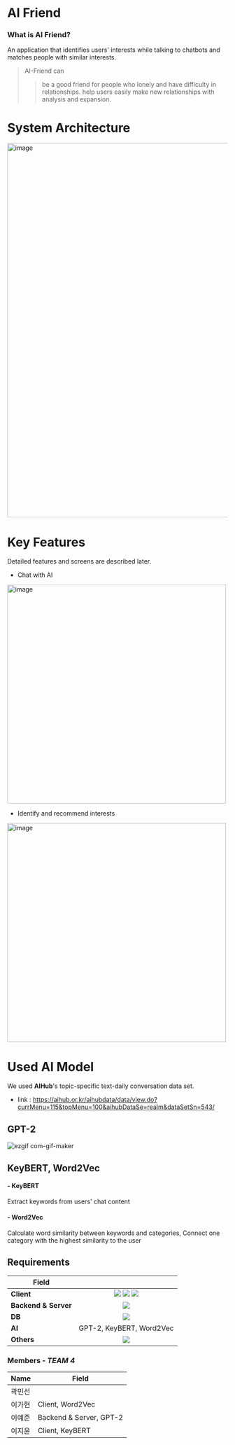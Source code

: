 # AI Friend 

### What is AI Friend?
An application that identifies users' interests while talking to chatbots and matches people with similar interests.

> AI-Friend can
>> be a good friend for people who lonely and have difficulty in relationships.
>> help users easily make new relationships with analysis and expansion.


# System Architecture
<img width="855" alt="image" src="https://user-images.githubusercontent.com/65584699/207514631-0d3b7497-d245-4488-9daf-0ba4ac0ce884.png">

# Key Features
Detailed features and screens are described later.
- Chat with AI
<img width="500" alt="image" src="https://user-images.githubusercontent.com/65584699/207515482-cd0a6a60-05bf-4111-b4a9-406f2c3b5626.png">

- Identify and recommend interests
<img width="500" alt="image" src="https://user-images.githubusercontent.com/65584699/207515865-80195b02-4503-4101-abd7-556f33781532.png">


# Used AI Model
We used **AIHub**'s topic-specific text-daily conversation data set.
- link : <https://aihub.or.kr/aihubdata/data/view.do?currMenu=115&topMenu=100&aihubDataSe=realm&dataSetSn=543/>
## GPT-2
![ezgif com-gif-maker](https://user-images.githubusercontent.com/65584699/207517716-49d0bfd7-9422-46c7-afff-246298a9cb5a.gif)

## KeyBERT, Word2Vec
#### - KeyBERT
Extract keywords from users' chat content

#### - Word2Vec
Calculate word similarity between keywords and categories, Connect one category with the highest similarity to the user



## Requirements
| Field | |
|----------|:-------------:|
|__Client__| <img src="https://img.shields.io/badge/Kotlin-7F52FF?style=for-the-badge&logo=Kotlin&logoColor=black"> <img src="https://img.shields.io/badge/Android-3DDC84?style=for-the-badge&logo=Android&logoColor=black"> <img src="https://img.shields.io/badge/Android Studio-3DDC84?style=for-the-badge&logo=Android Studio&logoColor=black">|
|__Backend & Server__| <img src="https://img.shields.io/badge/Python-3776AB?style=for-the-badge&logo=Python&logoColor=white"> |
|__DB__| <img src="https://img.shields.io/badge/Firebase-FFCA28?style=for-the-badge&logo=Firebase&logoColor=black"> |
|__AI__| GPT-2, KeyBERT, Word2Vec|
|__Others__| <img src="https://img.shields.io/badge/Git-F05032?style=for-the-badge&logo=Git&logoColor=black"> |


### Members - _TEAM 4_
| Name | Field |
| ------ | ------ |
| 곽민선 | |
| 이가현 | Client, Word2Vec | 
| 이예준 | Backend & Server, GPT-2|
| 이지윤 | Client, KeyBERT |





 

